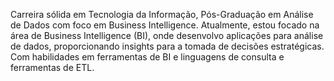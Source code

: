 Carreira sólida em Tecnologia da Informação, Pós-Graduação em Análise de Dados com foco em Business Intelligence. Atualmente, estou focado na área de Business Intelligence (BI), onde desenvolvo aplicações para análise de dados, proporcionando insights para a tomada de decisões estratégicas. Com habilidades em ferramentas de BI e linguagens de consulta e ferramentas de ETL.
